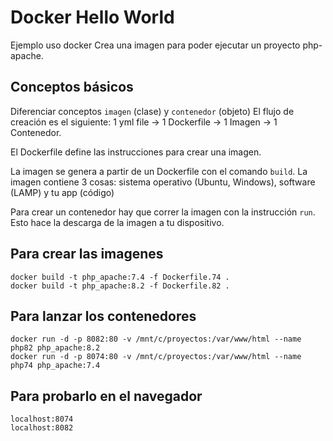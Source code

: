 # Docker Hello World

Ejemplo uso docker
Crea una imagen para poder ejecutar un proyecto php-apache.

## Conceptos básicos

Diferenciar conceptos `imagen` (clase) y `contenedor` (objeto)
El flujo de creación es el siguiente: 1 yml file -> 1 Dockerfile -> 1 Imagen -> 1 Contenedor.

El Dockerfile define las instrucciones para crear una imagen.

La imagen se genera a partir de un Dockerfile con el comando `build`. La imagen contiene 3 cosas: sistema operativo (Ubuntu, Windows), software (LAMP) y tu app (código)

Para crear un contenedor hay que correr la imagen con la instrucción `run`. Esto hace la descarga de la imagen a tu dispositivo.

## Para crear las imagenes

``` shell
docker build -t php_apache:7.4 -f Dockerfile.74 .
docker build -t php_apache:8.2 -f Dockerfile.82 .
```

## Para lanzar los contenedores

``` shell
docker run -d -p 8082:80 -v /mnt/c/proyectos:/var/www/html --name php82 php_apache:8.2
docker run -d -p 8074:80 -v /mnt/c/proyectos:/var/www/html --name php74 php_apache:7.4
```

## Para probarlo en el navegador

``` shell
localhost:8074
localhost:8082
```
